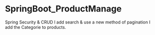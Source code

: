 # SpringBoot_ProductManage
Spring Security & CRUD
I add search & use a new method of pagination
I add the Categorie to products.
